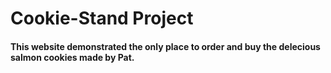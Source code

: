 # Cookie-Stand Project

#### This website demonstrated the only place to order and buy the delecious salmon cookies made by Pat.
